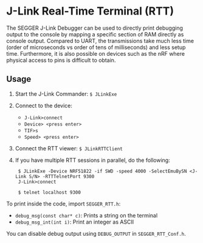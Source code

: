 J-Link Real-Time Terminal (RTT)
===============================

The SEGGER J-Link Debugger can be used to directly print debugging output to the console by mapping a specific section of RAM directly as console output. Compared to UART, the transmissions take much less time (order of microseconds vs order of tens of milliseconds) and less setup time. Furthermore, it is also possible on devices such as the nRF where physical access to pins is difficult to obtain.

Usage
-----

1. Start the J-Link Commander:	`$ JLinkExe`
2. Connect to the device:
	- `J-Link>connect`
	- `Device> <press enter>`
	- `TIF>s`
	- `Speed> <press enter>`
3. Connect the RTT viewer:	`$ JLinkRTTClient`
4. If you have multiple RTT sessions in parallel, do the following:

        $ JLinkExe -Device NRF51822 -if SWD -speed 4000 -SelectEmuBySN <J-Link S/N> -RTTTelnetPort 9300
        J-Link>connect
        
        $ telnet localhost 9300

To print inside the code, import `SEGGER_RTT.h`:
- `debug_msg(const char* c)`: Prints a string on the terminal
- `debug_msg_int(int i)`: Print an integer as ASCII

You can disable debug output using `DEBUG_OUTPUT` in `SEGGER_RTT_Conf.h`.
